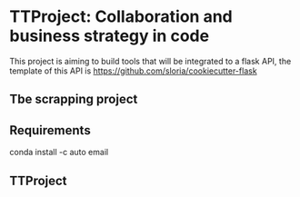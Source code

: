 # TTProject: Collaboration and business strategy in code
This project is aiming to build tools that will be integrated to a flask API, the template of this API is https://github.com/sloria/cookiecutter-flask
##  Tbe scrapping project
## Requirements
conda install -c auto email
## TTProject
##
